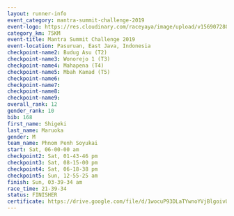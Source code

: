 ```yaml
---
layout: runner-info 
event_category: mantra-summit-challenge-2019 
event-logo: https://res.cloudinary.com/raceyaya/image/upload/v1569072809/logo/mantra-image_segrbx.jpg
category_km: 75KM 
event-title: Mantra Summit Challenge 2019 
event-location: Pasuruan, East Java, Indonesia 
checkpoint-name2: Budug Asu (T2) 
checkpoint-name3: Wonorejo 1 (T3) 
checkpoint-name4: Mahapena (T4) 
checkpoint-name5: Mbah Kamad (T5) 
checkpoint-name6: 
checkpoint-name7: 
checkpoint-name8: 
checkpoint-name9: 
overall_rank: 12
gender_rank: 10
bib: 168
first_name: Shigeki
last_name: Maruoka
gender: M
team_name: Phnom Penh Soyukai
start: Sat, 06-00-00 am
checkpoint2: Sat, 01-43-46 pm
checkpoint3: Sat, 08-15-00 pm
checkpoint4: Sat, 06-18-38 pm
checkpoint5: Sun, 12-55-25 am
finish: Sun, 03-39-34 am
race_time: 21-39-34
status: FINISHER
certificate: https://drive.google.com/file/d/1wocuP93DLaTYwnoYVjBlgoivUzAVvpcT/view?usp=sharing
---
```

